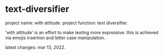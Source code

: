# text-diversifier

project name: with attitude. 
project function: text diversifier.

'with attitude' is an effort to make texting more expressive. this is achieved via emojis insertion and letter case manipulation. 

latest changes: mar 13, 2022.
